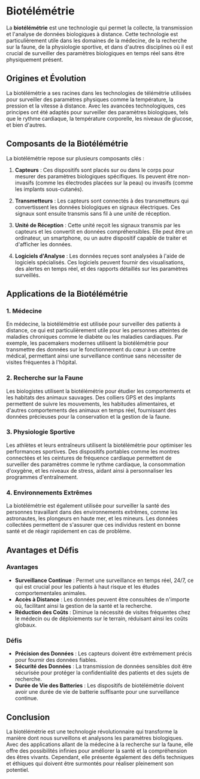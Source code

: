 # Biotélémétrie

La **biotélémétrie** est une technologie qui permet la collecte, la transmission et l'analyse de données biologiques à distance. Cette technologie est particulièrement utile dans les domaines de la médecine, de la recherche sur la faune, de la physiologie sportive, et dans d'autres disciplines où il est crucial de surveiller des paramètres biologiques en temps réel sans être physiquement présent.

## Origines et Évolution

La biotélémétrie a ses racines dans les technologies de télémétrie utilisées pour surveiller des paramètres physiques comme la température, la pression et la vitesse à distance. Avec les avancées technologiques, ces principes ont été adaptés pour surveiller des paramètres biologiques, tels que le rythme cardiaque, la température corporelle, les niveaux de glucose, et bien d'autres.

## Composants de la Biotélémétrie

La biotélémétrie repose sur plusieurs composants clés :

1. **Capteurs** : Ces dispositifs sont placés sur ou dans le corps pour mesurer des paramètres biologiques spécifiques. Ils peuvent être non-invasifs (comme les électrodes placées sur la peau) ou invasifs (comme les implants sous-cutanés).

2. **Transmetteurs** : Les capteurs sont connectés à des transmetteurs qui convertissent les données biologiques en signaux électriques. Ces signaux sont ensuite transmis sans fil à une unité de réception.

3. **Unité de Réception** : Cette unité reçoit les signaux transmis par les capteurs et les convertit en données compréhensibles. Elle peut être un ordinateur, un smartphone, ou un autre dispositif capable de traiter et d'afficher les données.

4. **Logiciels d'Analyse** : Les données reçues sont analysées à l'aide de logiciels spécialisés. Ces logiciels peuvent fournir des visualisations, des alertes en temps réel, et des rapports détaillés sur les paramètres surveillés.

## Applications de la Biotélémétrie

### 1. Médecine

En médecine, la biotélémétrie est utilisée pour surveiller des patients à distance, ce qui est particulièrement utile pour les personnes atteintes de maladies chroniques comme le diabète ou les maladies cardiaques. Par exemple, les pacemakers modernes utilisent la biotélémétrie pour transmettre des données sur le fonctionnement du cœur à un centre médical, permettant ainsi une surveillance continue sans nécessiter de visites fréquentes à l'hôpital.

### 2. Recherche sur la Faune

Les biologistes utilisent la biotélémétrie pour étudier les comportements et les habitats des animaux sauvages. Des colliers GPS et des implants permettent de suivre les mouvements, les habitudes alimentaires, et d'autres comportements des animaux en temps réel, fournissant des données précieuses pour la conservation et la gestion de la faune.

### 3. Physiologie Sportive

Les athlètes et leurs entraîneurs utilisent la biotélémétrie pour optimiser les performances sportives. Des dispositifs portables comme les montres connectées et les ceintures de fréquence cardiaque permettent de surveiller des paramètres comme le rythme cardiaque, la consommation d'oxygène, et les niveaux de stress, aidant ainsi à personnaliser les programmes d'entraînement.

### 4. Environnements Extrêmes

La biotélémétrie est également utilisée pour surveiller la santé des personnes travaillant dans des environnements extrêmes, comme les astronautes, les plongeurs en haute mer, et les mineurs. Les données collectées permettent de s'assurer que ces individus restent en bonne santé et de réagir rapidement en cas de problème.

## Avantages et Défis

### Avantages

- **Surveillance Continue** : Permet une surveillance en temps réel, 24/7, ce qui est crucial pour les patients à haut risque et les études comportementales animales.
- **Accès à Distance** : Les données peuvent être consultées de n'importe où, facilitant ainsi la gestion de la santé et la recherche.
- **Réduction des Coûts** : Diminue la nécessité de visites fréquentes chez le médecin ou de déploiements sur le terrain, réduisant ainsi les coûts globaux.

### Défis

- **Précision des Données** : Les capteurs doivent être extrêmement précis pour fournir des données fiables.
- **Sécurité des Données** : La transmission de données sensibles doit être sécurisée pour protéger la confidentialité des patients et des sujets de recherche.
- **Durée de Vie des Batteries** : Les dispositifs de biotélémétrie doivent avoir une durée de vie de batterie suffisante pour une surveillance continue.

## Conclusion

La biotélémétrie est une technologie révolutionnaire qui transforme la manière dont nous surveillons et analysons les paramètres biologiques. Avec des applications allant de la médecine à la recherche sur la faune, elle offre des possibilités infinies pour améliorer la santé et la compréhension des êtres vivants. Cependant, elle présente également des défis techniques et éthiques qui doivent être surmontés pour réaliser pleinement son potentiel.